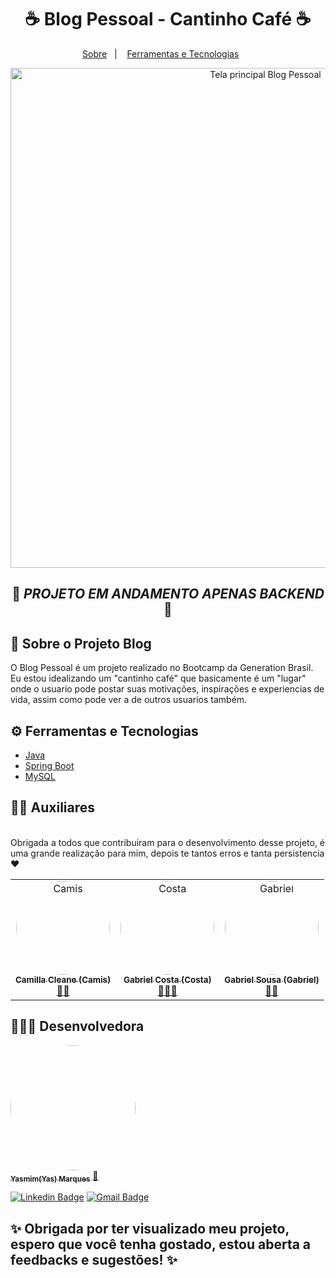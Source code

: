 <div>
  <h1 align="center">☕ Blog Pessoal - Cantinho Café ☕</h1>
  <p align="center">
  <a href="#-sobre-o-projeto-blog">Sobre</a>&nbsp;&nbsp;&nbsp;|&nbsp;&nbsp;&nbsp;
  <a href="#-ferramentas-e-tecnologias">Ferramentas e Tecnologias</a>&nbsp;&nbsp;&nbsp;&nbsp;&nbsp;&nbsp;
</div>

<div align="center">
 <img align=center src="https://imgur.com/poahBSj.jpg" alt="Tela principal Blog Pessoal" width="800">
</div>
<div align= "center">
  
## 🔧 ***PROJETO EM ANDAMENTO APENAS BACKEND*** 🔧
  </div>
  
## 📑 Sobre o Projeto Blog

<p>O Blog Pessoal é um projeto realizado no Bootcamp da Generation Brasil. 
<br />
Eu estou idealizando um "cantinho café" que basicamente é um "lugar" onde o usuario pode postar suas motivações, inspirações e experiencias de vida, assim como pode ver a de outros usuarios também.</p>


## ⚙ Ferramentas e Tecnologias

* [Java](https://www.java.com/pt-BR/)
* [Spring Boot](https://spring.io/)
* [MySQL](https://www.mysql.com/)

## 👩‍💻 Auxiliares

<br />
Obrigada a todos que contribuiram para o desenvolvimento desse projeto, é uma grande realização para mim, depois te tantos erros e tanta persistencia ❤️ </p>


<table>
  <tr>
	<td align="center"><a href="https://www.linkedin.com/in/camillacleane/"><img style="border-radius: 60%;" src="https://imgur.com/iRWc2Af.jpg" width="150px;" alt="Camis"/><br /><sub><b>Camilla Cleane (Camis)</b></sub></a><br /><a href="https://github.com/camillacleanne" title="Instrutora de Backend Generation Brasil">👨‍🚀</a></td> 
	  <td align="center"><a href="https://www.linkedin.com/in/gabrielcs02/"><img style="border-radius: 60%;" src="https://imgur.com/vaaabgQ.jpg" width="150px;" alt="Costa"/><br /><sub><b>Gabriel Costa (Costa)</b></sub></a><br /><a href="https://github.com/GabrielCS02" title="Aluno Generation Brasil">👨‍🎓🚀</a></td> 
	   <td align="center"><a href="https://www.linkedin.com/in/gabriel-sousa-m-grande/"><img style="border-radius: 60%;" src="https://imgur.com/wvkGvjk.jpg" width="150px;" alt="Gabriel"/><br /><sub><b>Gabriel Sousa (Gabriel)</b></sub></a><br /><a href="https://github.com/sousagabriell" title="Instrutor Generation Brasil">👨‍🏫</a></td> 
	  
</tr>
</table>

## 👩🏻‍🦰 Desenvolvedora

<a href="https://github.com/ymilharal">
 <img style="border-radius: 70%;" src="https://imgur.com/iIKt9NX.jpg" width="200px;" alt=""/>
 <br />
 <sub><b>Yasmim(Yas) Marques</b></sub></a> <a href="https://github.com/ymilharal" title="YasmimMarques">🎈</a>
 <br />
 
[![Linkedin Badge](https://img.shields.io/badge/-Yasmim-blue?style=flat-square&logo=Linkedin&logoColor=white&link=https://www.linkedin.com/in/yasmim-marques-santos/)](https://www.linkedin.com/in/yasmim-marques-santos/) 
[![Gmail Badge](https://img.shields.io/badge/-mianjysnow@gmail.com-c14438?style=flat-square&logo=Gmail&logoColor=white&link=mailto:mianjysnow@gmail.com)](mailto:mianjysnow@gmail.com)

## ✨ Obrigada por ter visualizado meu projeto, espero que você tenha gostado, estou aberta a feedbacks e sugestões! ✨
